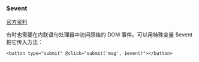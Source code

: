 ### $event

[官方资料](https://cn.vuejs.org/v2/guide/events.html#内联处理器中的方法)

有时也需要在内联语句处理器中访问原始的 DOM 事件。可以用特殊变量 $event 把它传入方法：

    <button type="submit" @click="submit('msg', $event)"></button>
